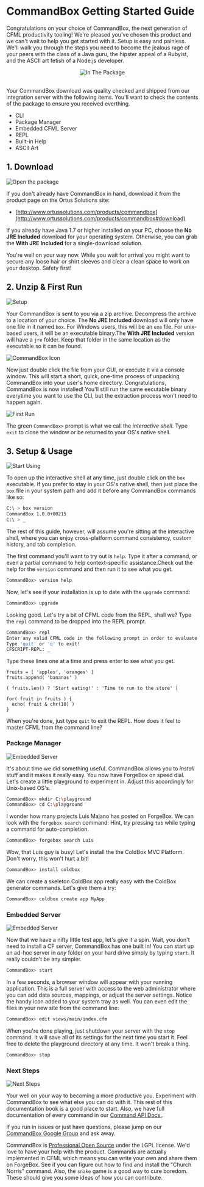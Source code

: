 # CommandBox Getting Started Guide

Congratulations on your choice of CommandBox, the next generation of CFML productivity tooling!  We're pleased you've chosen this product and we can't wait to help you get started with it.  Setup is easy and painless.  We'll walk you through the steps you need to become the jealous rage of your peers with the class of a Java guru, the hipster appeal of a Rubyist, and the ASCII art fetish of a Node.js developer.

<center>
    <img src="images/getting_started/in_the_package.png" alt="In The Package">
</center>
<br>

Your CommandBox download was quality checked and  shipped from our integration server with the following items.  You'll want to check the contents of the package to ensure you received everthing.
* CLI
* Package Manager
* Embedded CFML Server
* REPL
* Built-in Help
* ASCII Art

## 1. Download
<img src="images/getting_started/the_package.png" alt="Open the package">

If you don't already have CommandBox in hand, download it from the product page on the Ortus Solutions site:
* [http://www.ortussolutions.com/products/commandbox](http://www.ortussolutions.com/products/commandbox#download)
 
If you already have Java 1.7 or higher installed on your PC, choose the **No JRE Included** download for your operating system.  Otherwise, you can grab the **With JRE Included** for a single-download solution.

You're well on your way now.   While you wait for arrival you might want to secure any loose hair or shirt sleeves and clear a clean space to work on your desktop.  Safety first!


## 2. Unzip & First Run
<img src="images/getting_started/open_package.png" alt="Setup">

Your CommandBox is sent to you via a zip archive.  Decompress the archive to a location of your choice.  The **No JRE Included** download will only have one file in it named `box`.  For Windows users, this will be an `exe` file.  For unix-based users, it will be an executable binary.The **With JRE Included** version will have a `jre` folder.  Keep that folder in the same location as the executable so it can be found.

<img src="images/getting_started/box_icon.png" alt="CommandBox Icon">

Now just double click the file from your GUI, or execute it via a console window.  This will start a short, quick, one-time process of unpacking CommandBox into your user's home directory.  Congratulations, CommandBox is now installed!  You'll still run the same eecutable binary everytime you want to use the CLI, but the extraction process won't need to happen again.

<img src="images/getting_started/first_run.png" alt="First Run">

The green `CommandBox>` prompt is what we call the *interactive shell*.  Type `exit` to close the window or be returned to your OS's native shell.  

## 3. Setup & Usage
<img src="images/getting_started/run.png" alt="Start Using">

To open up the interactive shell at any time, just double click on the `box` executable.  If you prefer to stay in your OS's native shell, then just place the `box` file in your system path and add it before any CommandBox commands like so:

```bash
C:\ > box version
CommandBox 1.0.0+00215
C:\ > _ 
```

The rest of this guide, however, will assume you're sitting at the interactive shell, where you can enjoy cross-platform command consistency, custom history, and tab completion.

The first command you'll want to try out is `help`.  Type it after a command, or even a partial command to help context-specific assistance.Check out the help for the `version` command and then run it to see what you get.

```bash
CommandBox> version help
```

Now, let's see if your installation is up to date with the `upgrade` command:

```bash
CommandBox> upgrade
```

Looking good.  Let's try a bit of CFML code from the REPL, shall we?  Type the `repl` command to be dropped into the REPL prompt.

```bash
CommandBox> repl
Enter any valid CFML code in the following prompt in order to evaluate it and print out any results (if any)
Type 'quit' or 'q' to exit!
CFSCRIPT-REPL: _
```

Type these lines one at a time and press enter to see what you get.
```
fruits = [ 'apples', 'oranges' ]
fruits.append( 'bananas' )

( fruits.len() ? 'Start eating!' : 'Time to run to the store' )

for( fruit in fruits ) {
  echo( fruit & chr(10) )
}
```

When you're done, just type `quit` to exit the REPL.  How does it feel to master CFML from the command line?

### Package Manager
<img src="images/getting_started/package_manager.png" alt="Embedded Server">

It's about time we did something useful.  CommandBox allows you to *install* stuff and it makes it really easy.  You now have ForgeBox on speed dial.   Let's create a little playground to experiment in.  Adjust this accordingly for Unix-based OS's.

```bash
CommandBox> mkdir C:\playground
CommandBox> cd C:\playground
```

I wonder how many projects Luis Majano has posted on ForgeBox.  We can look with the `forgebox search` command:  Hint, try pressing `tab` while typing a command for auto-completion.

```bash
CommandBox> forgebox search Luis

```

Wow, that Luis guy is busy!  Let's install the the ColdBox MVC Platform.  Don't worry, this won't hurt a bit!

```bash
CommandBox> install coldbox
```

We can create a skeleton ColdBox app really easy with the ColdBox generator commands.  Let's give them a try:

```bash
CommandBox> coldbox create app MyApp
```

### Embedded Server
<img src="images/getting_started/embedded_server.png" alt="Embedded Server">

Now that we have a nifty little test app, let's give it a spin.  Wait, you don't need to install a CF server, CommandBox has one built in!  You can start up an ad-hoc server in *any* folder on your hard drive simply by typing `start`.  It really couldn't be any simpler.

```bash
CommandBox> start
```

In a few seconds, a browser window will appear with your running application.  This is a full server with access to the web administrator where you can add data sources, mappings, or adjust the server settings.  Notice the handy icon added to your system tray as well.  You can even edit the files in your new site from the command line:


```bash
CommandBox> edit views/main/index.cfm
```

When you're done playing, just shutdown your server with the `stop` command.  It will save all of its settings for the next time you start it.  Feel free to delete the playground directory at any time.  It won't break a thing.

```bash
CommandBox> stop
```

### Next Steps
<img src="images/getting_started/extensbility.png" alt="Next Steps">

Your well on your way to becoming a more productive you.  Experiment with CommandBox to see what else you can do with it.  This rest of this documentation book is a good place to start.  Also, we have full documentation of every command in our [Command API Docs.](http://apidocs.ortussolutions.com/commandbox/current).  

If you run in issues or just have questions, please jump on our [CommandBox Google Group](https://groups.google.com/a/ortussolutions.com/forum/#!forum/commandbox) and ask away.

CommandBox is [Professional Open Source](https://github.com/Ortus-Solutions/commandbox) under the LGPL license.  We'd love to have your help with the product.  Commands are actually implemented in CFML which means you can write your own and share them on ForgeBox.   See if you can figure out how to find and install the "Church Norris" command.  Also, the `snake` game is a good way to cure boredom.  These should give you some ideas of how you can contribute.




